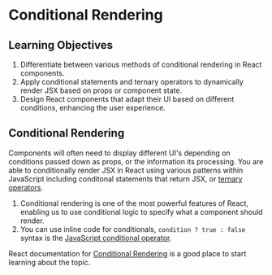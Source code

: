 # Conditional Rendering

## Learning Objectives

1. Differentiate between various methods of conditional rendering in React components.
2. Apply conditional statements and ternary operators to dynamically render JSX based on props or component state.
3. Design React components that adapt their UI based on different conditions, enhancing the user experience.

## Conditional Rendering

Components will often need to display different UI's depending on conditions passed down as props, or the information its processing. You are able to conditionally render JSX in React using various patterns within JavaScript including conditonal statements that return JSX, or <a href="https://developer.mozilla.org/en-US/docs/Web/JavaScript/Reference/Operators/Conditional_operator" target="_blank">ternary operators</a>.

1. Conditional rendering is one of the most powerful features of React, enabling us to use conditional logic to specify what a component should render.
2. You can use inline code for conditionals, `condition ? true : false` syntax is the <a href="https://developer.mozilla.org/en-US/docs/Web/JavaScript/Reference/Operators/Conditional_Operator" target="_blank">JavaScript conditional operator</a>.

React documentation for <a href="https://react.dev/learn/conditional-rendering" target="_blank">Conditional Rendering</a> is a good place to start learning about the topic.

